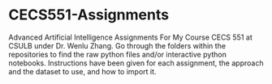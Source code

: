 # CECS551-Assignments
Advanced Artificial Intelligence Assignments For My Course CECS 551 at CSULB under Dr. Wenlu Zhang. 
Go through the folders within the repositories to find the raw python files and/or interactive python notebooks.
Instructions have been given for each assignment, the approach and the dataset to use, and how to import it.
